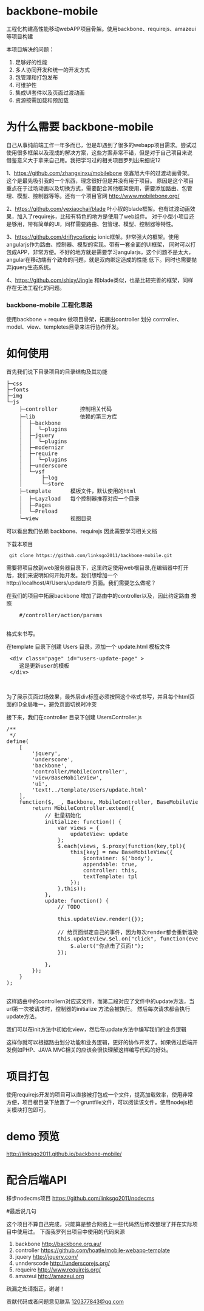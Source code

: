 # backbone-mobile
 工程化构建高性能移动webAPP项目骨架。使用backbone、requirejs、amazeui等项目构建
 
 本项目解决的问题： 

1.   足够好的性能
2.   多人协同开发和统一的开发方式
3.   包管理和打包发布
4.   可维护性
5.   集成UI套件以及页面过渡动画
6.   资源按需加载和预加载

# 为什么需要 backbone-mobile
    
自己从事纯前端工作一年多而已，但是却遇到了很多的webapp项目需求。尝试过使用很多框架以及现成的解决方案，这些方案非常不错，但是对于自己项目来说
借鉴意义大于拿来自己用。我把学习过的相关项目罗列出来细说12

1、https://github.com/zhangxinxu/mobilebone 张鑫旭大牛的过渡动画骨架。这个是最先吸引我的一个东西，理念很好但是并没有用于项目。
原因是这个项目重点在于过场动画以及切换方式，需要配合其他框架使用，需要添加路由、包管理、模型、控制器等等。还有一个项目官网
http://www.mobilebone.org/

2、https://github.com/yexiaochai/blade 叶小钗的blade框架。也有过渡动画效果，加入了requirejs，比较有特色的地方是使用了web组件。
对于小型小项目还是够用，带有简单的UI，同样需要路由、包管理、模型、控制器等特性。

3、https://github.com/driftyco/ionic ionic框架。非常强大的框架。使用angularjs作为路由、控制器、模型的实现。带有一套全面的UI框架，
同时可以打包成APP，非常方便。不好的地方就是需要学习angularjs，这个问题不是太大，angular在移动端有个致命的问题，就是双向绑定造成的性能
低下。同时也需要抛弃jquery生态系统。

4、https://github.com/shixy/Jingle 和blade类似，也是比较完善的框架，同样存在无法工程化的问题。

### backbone-mobile 工程化思路

使用backbone + require 做项目骨架，拓展出controller 划分 controller、model、view、templetes目录来进行协作开发。

# 如何使用

首先我们说下目录项目的目录结构及其功能
<pre>
├─css
├─fonts
├─img
└─js
    ├─controller       控制相关代码
    ├─lib              依赖的第三方库
    │  ├─backbone
    │  │  └─plugins
    │  ├─jquery
    │  │  └─plugins
    │  ├─modernizr
    │  ├─require
    │  │  └─plugins
    │  ├─underscore
    │  └─vsf
    │      ├─log
    │      └─store
    ├─template      模板文件，默认使用的html
    │  ├─Layzload   每个控制器推荐对应一个目录
    │  ├─Pages
    │  └─Preload
    └─view          视图目录
</pre>

可以看出我们依赖 backbone、requirejs 因此需要学习相关文档

 下载本项目
 
     git clone https://github.com/linksgo2011/backbone-mobile.git

 需要将项目放到web服务器目录下，这里约定使用web根目录,在编辑器中打开后，我们来说明如何开始开发。我们想增加一个 http://localhost/#/Users/update/9
 页面。我们需要怎么做呢？
 
 在我们的项目中拓展backbone 增加了路由中的controller以及，因此约定路由 按照
 
 <pre>
    #/controller/action/params
 </pre>
 
 格式来书写。
 
  
  在template 目录下创建 Users 目录，添加一个 update.html 模板文件
  
  <pre>
 &lt;div class="page" id="users-update-page" &gt;
    这是更新user的模板
 &lt;/div&gt;

  </pre>
  
  为了展示页面过场效果，最外层div标签必须按照这个格式书写，并且每个html页面的ID全局唯一，避免页面切换时冲突
  
 接下来，我们在controller 目录下创建 
 UsersController.js 
 <pre>
/**
 */
define(
    [
        'jquery',
        'underscore',
        'backbone',
        'controller/MobileController',
        'view/BaseMobileView',
        'ui',
        'text!../template/Users/update.html'
    ],
    function($, _, Backbone, MobileController, BaseMobileView, ui, update) {
        return MobileController.extend({
            // 批量初始化
            initialize: function() {
                var views = {
                    updateView: update
                };
                $.each(views, $.proxy(function(key,tpl){
                    this[key] = new BaseMobileView({
                        $container: $('body'),
                        appendable: true,
                        controller: this,
                        textTemplate: tpl
                    });
                },this));
            },
            update: function() {
                // TODO

                this.updateView.render({});
                
                // 给页面绑定自己的事件，因为每次render都会重新渲染页面，不必担心事件重复
                this.updateView.$el.on("click", function(event) {
                    $.alert("你点击了页面!");
                });
                
            },
        });
    }
);
 </pre>

  
  这样路由中的controllern对应这文件，而第二段对应了文件中的update方法，当url第一次被请求时，控制器的initialize 方法会被执行。
  然后每次请求都会执行update方法。
  
  我们可以在init方法中初始化view，然后在update方法中编写我们的业务逻辑
  
  这样你就可以根据路由划分功能和业务逻辑，更好的协作开发了。如果做过后端开发例如PHP、JAVA MVC相关的应该会很快理解这样编写代码的好处。
  
 # 项目打包
    
使用requirejs开发的项目可以直接被打包成一个文件，提高加载效率，使用非常方便，项目根目录下放置了一个gruntfile文件，可以阅读该文件，使用nodejs相关模块打包即可。

 # demo 预览
 
 http://linksgo2011.github.io/backbone-mobile/
 
 # 配合后端API
 
 移步nodecms项目 https://github.com/linksgo2011/nodecms
 
 #最后说几句
 
 这个项目不算自己完成，只能算是整合网络上一些代码然后修改整理了并在实际项目中使用过。
 下面我罗列出项目中使用的代码来源
 
 
 1.  backbone http://backbone.org.au/
 2.  controller https://github.com/hoatle/mobile-webapp-template
 3.  jquery http://jquery.com/
 4.  unnderscode http://underscorejs.org/
 5.  requeire http://www.requirejs.org/ 
 6.  amazeui  http://amazeui.org

 疏漏之处请指正，谢谢！
 
 
 贡献代码或者问题意见联系 120377843@qq.com